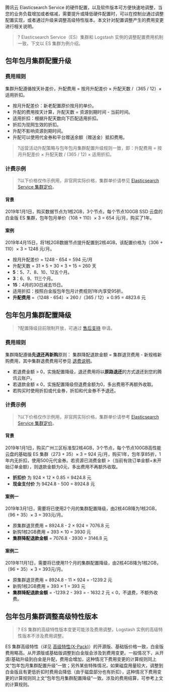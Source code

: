 腾讯云 Elasticsearch Service 的硬件配置，以及软件版本可方便快速地调整，当您的业务负载增加或者缩减，需要提升或降低硬件配置时，可以在控制台通过调整配置实现，或者通过升级来调整高级特性版本。本文针对配置调整产生的费用变更进行相关说明。

> ? Elasticsearch Service（ES）集群和 Logstash 实例的调整配置费用机制一致，下文以 ES 集群为例介绍。

## 包年包月集群配置升级
### 费用规则
集群升配遵循按天补差价，升配费用 = 按月升配差价 × 升配天数 /（365 / 12）× 适用折扣。
- 按月升配差价：新老配置原价按月的单价。
- 升配的费用按天计算，升配天数 = 资源到期时间 - 当前时间。
- 适用折扣：根据升配天数向下匹配适用折扣。
- 折扣为现网生效的折扣。
- 升配不影响资源到期时间。
- 升配可以使用代金券和平台赠送余额（赠送金）抵扣费用。

>?运营活动升配策略与包年包月集群配置升级规则一致，即：升配费用 = 按月升配差价 × 升配天数 / (365 / 12) × 适用折扣。 

### 计费示例
>?以下价格仅作示例用，非官网实际价格，集群单价请参见 [Elasticsearch Service 集群定价](https://cloud.tencent.com/document/product/845/18376 )。

#### 背景
2019年1月1日，购买数据节点为1核2GB，3个节点，每个节点100GB SSD 云盘的白金版 ES 集群，包年包月单价（108 + 110）× 3 = 654 元/月，购买了1年。

#### 案例         
2019年4月15日，将1核2GB数据节点提升配置到2核4GB，该配置价格为（306 + 110）× 3 = 1248 元/月。
- 按月升配差价 = 1248 - 654 = 594 元/月
- 升配天数 = 31 × 5 + 30 × 3 + 15 = 260 天
 - **5**：5、7、8、10、12五个月。
 - **3**：6、9、11三个月。
 - **15**：4月的30日减去15日。 
- 适用折扣：按照白金版包年包月计费规则1年内享受95折。
- **升配费用** =（1248 - 654）× 260 /（365 / 12）× 0.95 = 4823.6 元

## 包年包月集群配置降级
>?配置降级目前限制开放，可通过 [售后支持](https://cloud.tencent.com/online-service?from=connect-us) 申请。

### 费用规则
集群降配遵循**先退还再新购**原则：
集群降配退款金额 = 集群退货费用 - 新规格新购费用，其中集群退费费用可参见 [退费说明](https://cloud.tencent.com/document/product/845/18377)。

- 若退费金额 > 0，实施配置降级，退还费用将以**原路退还**的方式退还到您的腾讯云账户。
- 若退款金额 ≤ 0，实施配置降级但退费金额为0，多出费用不再额外收取。
- 若购买时使用折扣或代金券，折扣和代金券不予退还。

### 计费示例
>?以下价格仅作示例用，非官网实际价格，集群单价请参考 [Elasticsearch Service 集群定价](https://cloud.tencent.com/document/product/845/18376)。

#### 背景
2019年1月1日，购买广州三区标准型2核4GB，3个节点，每个节点100GB高性能云盘的基础版 ES 集群（273 + 35）× 3 = 924 元/月，购买1年，包年享85折，1年内无折扣，使用500元代金券。若资源已消费金额 >（当前有效订单金额+未开始订单金额），则退款金额为0元，多出费用不再额外收取。

- **折扣价** 为 924 × 12 × 0.85 = 9424.8 元
- **现金支付价** 为 9424.8 - 500 = 8924.8 元

#### 案例一
2019年3月1日，需要将已使用2个月的集群配置降级，由2核4GB降为1核2GB，（96 + 35）× 3 = 393元/月。

- 原集群退货费用 = 8924.8 - 2 × 924 = 7076.8 元
- 新购1核2GB费用 = 393 × 10 = 3930 元
- **集群降配退款金额** = 7076.8 - 3930 = 3146.8 元

#### 案例二
2019年11月1日，需要将已使用11个月的集群配置降级，由2核4GB降为1核2GB，（96 + 35）× 3 = 393元/月。

- 原集群退货费用 = 8924.8 - 11 × 924 = -1239.2 元
- 新购1核2GB费用 = 393 × 1 = 393 元
- **集群降配退款金额** = -1239.2 - 393 = - 1632.2 元 < 0，不退费，不额外收费。

## 包年包月集群调整高级特性版本
> ? ES 集群的高级特性版本变更可能涉及费用调整，Logstash 实例的高级特性版本不涉及费用调整。

ES 集群高级特性（详见 [高级特性(X-Pack)](https://cloud.tencent.com/document/product/845/34926)）的开源版、基础版价格一致，白金版费用略高。从开源版或基础版调整到白金版会涉及到费用变更。一般情况下，从开源/基础升级到白金是升配，费用会增加，这种情况下费用变更的计算规则同上文“包年包月集群配置升级”一致；另外某些特殊情况，如果磁盘用量较大，调整到白金版且有更低折扣时费用会降低（由于磁盘部分也有折扣），这种情况下费用变更的计算规则同上文“包年包月集群配置降级”一致。涉及的费用结算，可参考上文的计算规则。
